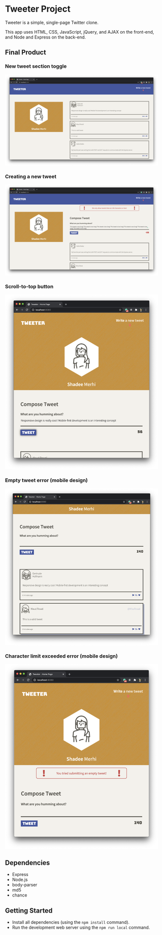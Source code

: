 # Tweeter Project

Tweeter is a simple, single-page Twitter clone.

This app uses HTML, CSS, JavaScript, jQuery, and AJAX on the front-end, and Node and Express on the back-end.

## Final Product

### New tweet section toggle
!["New tweet section toggle"](https://github.com/shadeemerhi/tweeter/blob/master/docs/feed-compose-hidden.png)

### Creating a new tweet
!["Creating a new tweet"](https://github.com/shadeemerhi/tweeter/blob/master/docs/error.png)

### Scroll-to-top button
!["Scroll-to-top button"](https://github.com/shadeemerhi/tweeter/blob/master/docs/responsive-1.png)

### Empty tweet error (mobile design)
!["Empty tweet error (mobile design)"](https://github.com/shadeemerhi/tweeter/blob/master/docs/responsive-2.png)

### Character limit exceeded error (mobile design)
!["Character limit exceeded error (mobile design)"](https://github.com/shadeemerhi/tweeter/blob/master/docs/responsive-error.png)




## Dependencies

- Express
- Node.js
- body-parser
- md5
- chance


## Getting Started

- Install all dependencies (using the `npm install` command).
- Run the development web server using the `npm run local` command.
